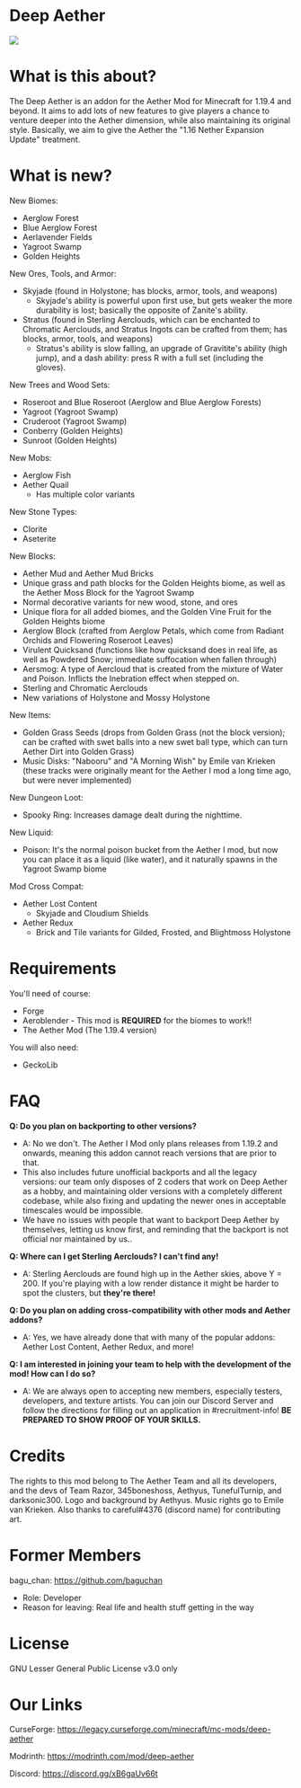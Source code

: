 # Deep Aether
![](https://cdn.discordapp.com/attachments/1045643746089373747/1104824924520063126/image.png)
# What is this about?

The Deep Aether is an addon for the Aether Mod for Minecraft for 1.19.4 and beyond.
It aims to add lots of new features to give players a chance to venture deeper into the Aether dimension, while also maintaining its original style.
Basically, we aim to give the Aether the "1.16 Nether Expansion Update" treatment.
 
 # What is new?

New Biomes:
 - Aerglow Forest
 - Blue Aerglow Forest
 - Aerlavender Fields
 - Yagroot Swamp
 - Golden Heights
 
New Ores, Tools, and Armor:
 - Skyjade (found in Holystone; has blocks, armor, tools, and weapons)
   - Skyjade's ability is powerful upon first use, but gets weaker the more durability is lost; basically the opposite of Zanite's ability.
 - Stratus (found in Sterling Aerclouds, which can be enchanted to Chromatic Aerclouds, and Stratus Ingots can be crafted from them; has blocks, armor, tools, and weapons)
   - Stratus's ability is slow falling, an upgrade of Gravitite's ability (high jump), and a dash ability: press R with a full set (including the gloves).
  
New Trees and Wood Sets:
 - Roseroot and Blue Roseroot (Aerglow and Blue Aerglow Forests)
 - Yagroot (Yagroot Swamp)
 - Cruderoot (Yagroot Swamp)
 - Conberry (Golden Heights)
 - Sunroot (Golden Heights)
 
New Mobs:
 - Aerglow Fish
 - Aether Quail
   - Has multiple color variants
 
New Stone Types:
 - Clorite
 - Aseterite
 
New Blocks:
 - Aether Mud and Aether Mud Bricks
 - Unique grass and path blocks for the Golden Heights biome, as well as the Aether Moss Block for the Yagroot Swamp
 - Normal decorative variants for new wood, stone, and ores
 - Unique flora for all added biomes, and the Golden Vine Fruit for the Golden Heights biome
 - Aerglow Block (crafted from Aerglow Petals, which come from Radiant Orchids and Flowering Roseroot Leaves)
 - Virulent Quicksand (functions like how quicksand does in real life, as well as Powdered Snow; immediate suffocation when fallen through)
 - Aersmog: A type of Aercloud that is created from the mixture of Water and Poison. Inflicts the Inebration effect when stepped on.
 - Sterling and Chromatic Aerclouds
 - New variations of Holystone and Mossy Holystone
 
New Items:
 - Golden Grass Seeds (drops from Golden Grass (not the block version); can be crafted with swet balls into a new swet ball type, which can turn Aether Dirt into Golden Grass)
 - Music Disks: "Nabooru" and "A Morning Wish" by Emile van Krieken (these tracks were originally meant for the Aether I mod a long time ago, but were never implemented)

New Dungeon Loot:
 - Spooky Ring: Increases damage dealt during the nighttime.

New Liquid:
 - Poison: It's the normal poison bucket from the Aether I mod, but now you can place it as a liquid (like water), and it naturally spawns in the Yagroot Swamp biome

Mod Cross Compat:
 - Aether Lost Content
    - Skyjade and Cloudium Shields
 - Aether Redux
    - Brick and Tile variants for Gilded, Frosted, and Blightmoss Holystone

# Requirements

You'll need of course:
 - Forge
 - Aeroblender - This mod is **REQUIRED** for the biomes to work!!
 - The Aether Mod (The 1.19.4 version)
 
 You will also need:
 - GeckoLib

 
# FAQ

__Q: Do you plan on backporting to other versions?__
  - A: No we don't. The Aether I Mod only plans releases from 1.19.2 and onwards, meaning this addon cannot reach versions that are prior to that.
  - This also includes future unofficial backports and all the legacy versions: our team only disposes of 2 coders that work on Deep Aether as a hobby, and maintaining older versions with a completely different codebase, while also fixing and updating the newer ones in acceptable timescales would be impossible.
  - We have no issues with people that want to backport Deep Aether by themselves, letting us know first, and reminding that the backport is not official nor maintained by us..

__Q: Where can I get Sterling Aerclouds? I can't find any!__
  - A: Sterling Aerclouds are found high up in the Aether skies, above Y = 200. If you're playing with a low render distance it might be harder to spot the clusters, but __they're there!__

__Q: Do you plan on adding cross-compatibility with other mods and Aether addons?__
  - A: Yes, we have already done that with many of the popular addons: Aether Lost Content, Aether Redux, and more!

__Q: I am interested in joining your team to help with the development of the mod! How can I do so?__
  - A: We are always open to accepting new members, especially testers, developers, and texture artists. You can join our Discord Server and follow the directions for filling out an application in #recruitment-info! __BE PREPARED TO SHOW PROOF OF YOUR SKILLS.__


# Credits

The rights to this mod belong to The Aether Team and all its developers, and the devs of Team Razor, 345boneshoss, Aethyus, TunefulTurnip, and darksonic300. Logo and background by Aethyus. Music rights go to Emile van Krieken. Also thanks to careful#4376 (discord name) for contributing art.


# Former Members

bagu_chan: https://github.com/baguchan
  - Role: Developer
  - Reason for leaving: Real life and health stuff getting in the way


# License

GNU Lesser General Public License v3.0 only


# Our Links

CurseForge: https://legacy.curseforge.com/minecraft/mc-mods/deep-aether

Modrinth: https://modrinth.com/mod/deep-aether

Discord: https://discord.gg/xB6gaUv66t

